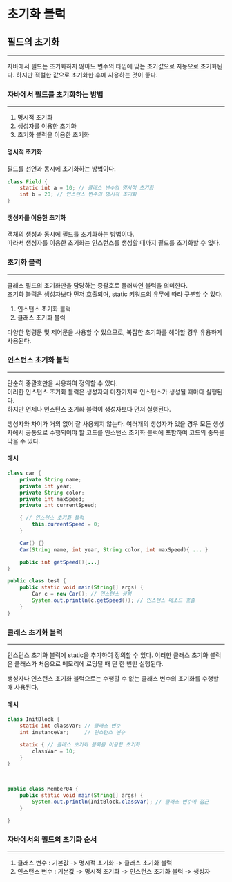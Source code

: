 # 초기화 블럭

## 필드의 초기화
---
자바에서 필드는 초기화하지 않아도 변수의 타입에 맞는 초기값으로 자동으로 초기화된다. 하지만 적절한 값으로 초기화한 후에 사용하는 것이 좋다. 

### 자바에서 필드를 초기화하는 방법
---
1. 명시적 초기화
2. 생성자를 이용한 초기화
3. 초기화 블럭을 이용한 초기화

#### 명시적 초기화
필드를 선언과 동시에 초기화하는 방법이다.
```java
class Field {
    static int a = 10; // 클래스 변수의 명시적 초기화
    int b = 20; // 인스턴스 변수의 명시적 초기화
}
```

#### 생성자를 이용한 초기화
객체의 생성과 동시에 필드를 초기화하는 방법이다.   
따라서 생성자를 이용한 초기화는 인스턴스를 생성할 때까지 필드를 초기화할 수 없다.

### 초기화 블럭
---
클래스 필드의 초기화만을 담당하는 중괄호로 둘러싸인 블럭을 의미한다.   
초기화 블럭은 생성자보다 먼저 호출되며, static 키워드의 유무에 따라 구분할 수 있다.

1. 인스턴스 초기화 블럭
2. 클래스 초기화 블럭

다양한 명령문 및 제어문을 사용할 수 있으므로, 복잡한 초기화를 해야할 경우 유용하게 사용된다.

### 인스턴스 초기화 블럭
---
단순히 중괄호만을 사용하여 정의할 수 있다.   
이러한 인스턴스 초기화 블럭은 생성자와 마찬가지로 인스턴스가 생성될 때마다 실행된다.   
하지만 언제나 인스턴스 초기화 블럭이 생성자보다 먼저 실행된다.

생성자와 차이가 거의 없어 잘 사용되지 않는다. 여러개의 생성자가 있을 경우 모든 생성자에서 공통으로 수행되어야 할 코드를 인스턴스 초기화 블럭에 포함하여 코드의 중복을 막을 수 있다.

#### 예시
```java
class car {
    private String name;
    private int year;
    private String color;
    private int maxSpeed;
    private int currentSpeed;

    { // 인스턴스 초기화 블럭
        this.currentSpeed = 0;
    }

    Car() {}
    Car(String name, int year, String color, int maxSpeed){ ... }

    public int getSpeed(){...}
}

public class test {
    public static void main(String[] args) {
        Car c = new Car(); // 인스턴스 생성
        System.out.println(c.getSpeed()); // 인스턴스 메소드 호출
    }
}
```
### 클래스 초기화 블럭
---
인스턴스 초기화 블럭에 static을 추가하여 정의할 수 있다. 이러한 클래스 초기화 블럭은 클래스가 처음으로 메모리에 로딩될 때 단 한 번만 실행된다.

생성자나 인스턴스 초기화 블럭으로는 수행할 수 없는 클래스 변수의 초기화를 수행할 때 사용된다.

#### 예시
```java
class InitBlock {
    static int classVar; // 클래스 변수
    int instanceVar;     // 인스턴스 변수

    static { // 클래스 초기화 블록을 이용한 초기화
        classVar = 10;
    }
}

 

public class Member04 {
    public static void main(String[] args) {
        System.out.println(InitBlock.classVar); // 클래스 변수에 접근
    }

}
```

### 자바에서의 필드의 초기화 순서
---
1. 클래스 변수 : 기본값 -> 명시적 초기화 -> 클래스 초기화 블럭
2. 인스턴스 변수 : 기본값 -> 명시적 초기화 -> 인스턴스 초기화 블럭 -> 생성자
